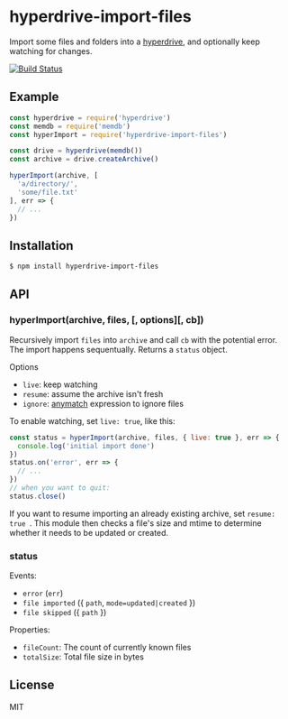 
# hyperdrive-import-files

Import some files and folders into a [hyperdrive](https://github.com/mafintosh/hyperdrive), and optionally keep watching for changes.

[![Build Status](https://travis-ci.org/juliangruber/hyperdrive-import-files.svg?branch=master)](https://travis-ci.org/juliangruber/hyperdrive-import-files)

## Example

```js
const hyperdrive = require('hyperdrive')
const memdb = require('memdb')
const hyperImport = require('hyperdrive-import-files')

const drive = hyperdrive(memdb())
const archive = drive.createArchive()

hyperImport(archive, [
  'a/directory/',
  'some/file.txt'
], err => {
  // ...
})
```

## Installation

```bash
$ npm install hyperdrive-import-files
```

## API

### hyperImport(archive, files, [, options][, cb])

Recursively import `files` into `archive` and call `cb` with the potential error. The import happens sequentually. Returns a `status` object.

Options

- `live`: keep watching
- `resume`: assume the archive isn't fresh
- `ignore`: [anymatch](https://npmjs.org/package/anymatch) expression to ignore files

To enable watching, set `live: true`, like this:

```js
const status = hyperImport(archive, files, { live: true }, err => {
  console.log('initial import done')  
})
status.on('error', err => {
  // ...  
})
// when you want to quit:
status.close()
```

If you want to resume importing an already existing archive, set `resume: true `. This module then checks a file's size and mtime to determine whether it needs to be updated or created.

### status

Events:

- `error` (`err`)
- `file imported` ({ `path`, `mode=updated|created` })
- `file skipped` ({ `path` })

Properties:

- `fileCount`: The count of currently known files
- `totalSize`: Total file size in bytes

## License

MIT
